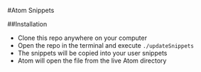 #Atom Snippets

##Installation
- Clone this repo anywhere on your computer
- Open the repo in the terminal and execute `./updateSnippets`
- The snippets will be copied into your user snippets
- Atom will open the file from the live Atom directory
